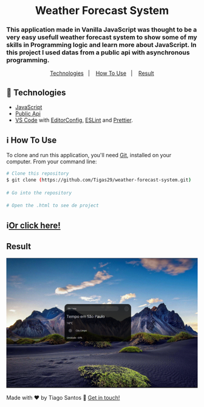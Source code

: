 <h1 align="center">
Weather Forecast System 
</h1>
<h3> 
This application made in Vanilla JavaScript was thought to be a very easy usefull weather forecast system 
to show some of my skills in Programming logic and learn more about JavaScript. In this project I used datas from a public api with asynchronous programming.

</h3>
  
  
<p align="center">
  <a href="#rocket-technologies">Technologies</a>&nbsp;&nbsp;&nbsp;|&nbsp;&nbsp;&nbsp;
  <a href="#information_source-how-to-use">How To Use</a>&nbsp;&nbsp;&nbsp;|&nbsp;&nbsp;&nbsp;
  <a href="#result">Result</a>
</p>

## :rocket: Technologies

- [JavaScript](https://developer.mozilla.org/pt-BR/docs/Web/JavaScript)
- [Public Api](https://openweathermap.org/api)
- [VS Code](https://code.visualstudio.com/) with [EditorConfig](https://editorconfig.org/), [ESLint](https://eslint.org/) and [Prettier](https://prettier.io/).

## :information_source: How To Use

To clone and run this application, you'll need [Git](https://git-scm.com), installed on your computer. From your command line:

```bash
# Clone this repository
$ git clone (https://github.com/Tigas29/weather-forecast-system.git)

# Go into the repository

# Open the .html to see de project


```

## :information_source:[Or click here!](https://weather-forecast-system.vercel.app/)

## Result
<p align=center>
<img src="https://github.com/Tigas29/weather-forecast-system/blob/main/assets/result.png" width="800">
</p>

Made with ♥ by Tiago Santos :wave: [Get in touch!](https://www.linkedin.com/in/tiagosantos-dev/)
